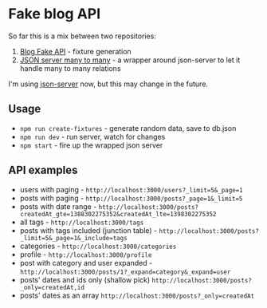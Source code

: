 # Fake blog API

So far this is a mix between two repositories:

1. [Blog Fake API](https://github.com/matheusazzi/blog-fake-api) - fixture generation
2. [JSON server many to many](https://github.com/jimschubert/json-server-many-to-many) -
   a wrapper around json-server to let it handle many to many relations

I'm using [json-server](https://github.com/typicode/json-server) now,
but this may change in the future.

## Usage

- `npm run create-fixtures` - generate random data, save to db.json
- `npm run dev` - run server, watch for changes
- `npm start` - fire up the wrapped json server

## API examples

- users with paging - `http://localhost:3000/users?_limit=5&_page=1`
- posts with paging - `http://localhost:3000/posts?_page=1&_limit=5`
- posts with date range - `http://localhost:3000/posts?createdAt_gte=1388302275352&createdAt_lte=1398302275352`
- all tags - `http://localhost:3000/tags`
- posts with tags included (junction table) - `http://localhost:3000/posts?_limit=5&_page=1&_include=tags`
- categories - `http://localhost:3000/categories`
- profile - `http://localhost:3000/profile`
- post with category and user expanded - `http://localhost:3000/posts/1?_expand=category&_expand=user`
- posts' dates and ids only (shallow pick) `http://localhost:3000/posts?_only=createdAt,id`
- posts' dates as an array `http://localhost:3000/posts?_only=createdAt`
